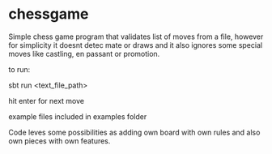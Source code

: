 # chessgame
Simple chess game program that validates list of moves from a file,
however for simplicity it doesnt detec mate or draws and it also
ignores some special moves like castling, en passant or promotion.

to run:

sbt
run <text_file_path>

hit enter for next move

example files included in examples folder

Code leves some possibilities as adding own board with own rules and also own pieces with own features.




